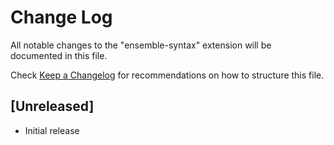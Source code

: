# Change Log

All notable changes to the "ensemble-syntax" extension will be documented in this file.

Check [Keep a Changelog](http://keepachangelog.com/) for recommendations on how to structure this file.

## [Unreleased]

- Initial release
